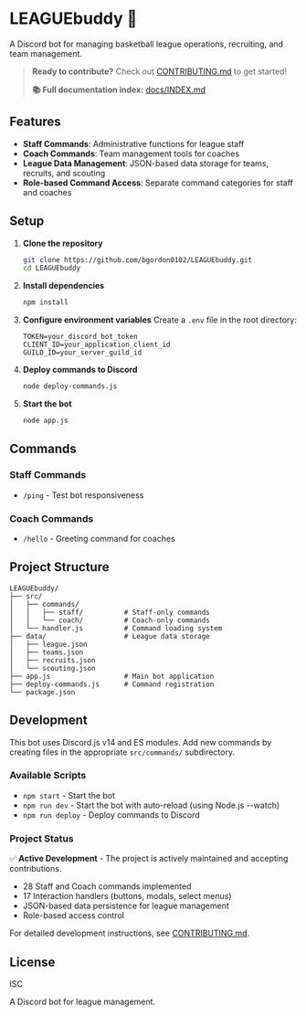# LEAGUEbuddy 🏀

A Discord bot for managing basketball league operations, recruiting, and team management.

> **Ready to contribute?** Check out [CONTRIBUTING.md](CONTRIBUTING.md) to get started!
> 
> **📚 Full documentation index:** [docs/INDEX.md](docs/INDEX.md)

## Features

- **Staff Commands**: Administrative functions for league staff
- **Coach Commands**: Team management tools for coaches  
- **League Data Management**: JSON-based data storage for teams, recruits, and scouting
- **Role-based Command Access**: Separate command categories for staff and coaches

## Setup

1. **Clone the repository**
   ```bash
   git clone https://github.com/bgordon0102/LEAGUEbuddy.git
   cd LEAGUEbuddy
   ```

2. **Install dependencies**
   ```bash
   npm install
   ```

3. **Configure environment variables**
   Create a `.env` file in the root directory:
   ```env
   TOKEN=your_discord_bot_token
   CLIENT_ID=your_application_client_id
   GUILD_ID=your_server_guild_id
   ```

4. **Deploy commands to Discord**
   ```bash
   node deploy-commands.js
   ```

5. **Start the bot**
   ```bash
   node app.js
   ```

## Commands

### Staff Commands
- `/ping` - Test bot responsiveness

### Coach Commands  
- `/hello` - Greeting command for coaches

## Project Structure

```
LEAGUEbuddy/
├── src/
│   ├── commands/
│   │   ├── staff/          # Staff-only commands
│   │   └── coach/          # Coach-only commands
│   └── handler.js          # Command loading system
├── data/                   # League data storage
│   ├── league.json
│   ├── teams.json
│   ├── recruits.json
│   └── scouting.json
├── app.js                  # Main bot application
├── deploy-commands.js      # Command registration
└── package.json
```

## Development

This bot uses Discord.js v14 and ES modules. Add new commands by creating files in the appropriate `src/commands/` subdirectory.

### Available Scripts

- `npm start` - Start the bot
- `npm run dev` - Start the bot with auto-reload (using Node.js --watch)
- `npm run deploy` - Deploy commands to Discord

### Project Status

✅ **Active Development** - The project is actively maintained and accepting contributions.

- 28 Staff and Coach commands implemented
- 17 Interaction handlers (buttons, modals, select menus)
- JSON-based data persistence for league management
- Role-based access control

For detailed development instructions, see [CONTRIBUTING.md](CONTRIBUTING.md).

## License

ISC

A Discord bot for league management.
